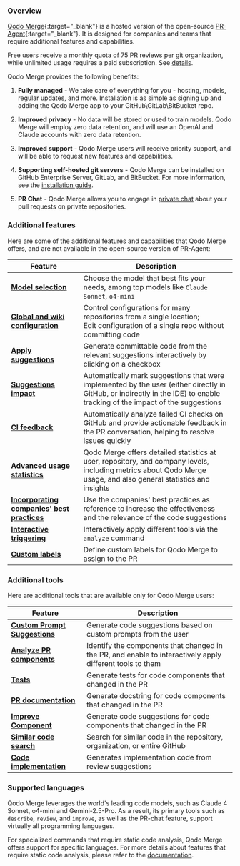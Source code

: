 ### Overview

[Qodo Merge](https://www.codium.ai/pricing/){:target="_blank"} is a hosted version of the open-source [PR-Agent](https://github.com/Codium-ai/pr-agent){:target="_blank"}. 
It is designed for companies and teams that require additional features and capabilities.

Free users receive a monthly quota of 75 PR reviews per git organization, while unlimited usage requires a paid subscription. See [details](https://qodo-merge-docs.qodo.ai/installation/qodo_merge/#cloud-users).

Qodo Merge provides the following benefits:

1. **Fully managed** - We take care of everything for you - hosting, models, regular updates, and more. Installation is as simple as signing up and adding the Qodo Merge app to your GitHub\GitLab\BitBucket repo.

2. **Improved privacy** - No data will be stored or used to train models. Qodo Merge will employ zero data retention, and will use an OpenAI and Claude accounts with zero data retention.

3. **Improved support** - Qodo Merge users will receive priority support, and will be able to request new features and capabilities.

4. **Supporting self-hosted git servers** - Qodo Merge can be installed on GitHub Enterprise Server, GitLab, and BitBucket. For more information, see the [installation guide](https://qodo-merge-docs.qodo.ai/installation/pr_agent_pro/).

5. **PR Chat** - Qodo Merge allows you to engage in [private chat](https://qodo-merge-docs.qodo.ai/chrome-extension/features/#pr-chat) about your pull requests on private repositories.

### Additional features

Here are some of the additional features and capabilities that Qodo Merge offers, and are not available in the open-source version of PR-Agent:

| Feature                                                                                                              | Description                                                                                                                                            |
| -------------------------------------------------------------------------------------------------------------------- |--------------------------------------------------------------------------------------------------------------------------------------------------------|
| [**Model selection**](https://qodo-merge-docs.qodo.ai/usage-guide/PR_agent_pro_models/)                              | Choose the model that best fits your needs, among top models like `Claude Sonnet`, `o4-mini`                                                           |
| [**Global and wiki configuration**](https://qodo-merge-docs.qodo.ai/usage-guide/configuration_options/)              | Control configurations for many repositories from a single location; <br>Edit configuration of a single repo without committing code                   |
| [**Apply suggestions**](https://qodo-merge-docs.qodo.ai/tools/improve/#overview)                                     | Generate committable code from the relevant suggestions interactively by clicking on a checkbox                                                        |
| [**Suggestions impact**](https://qodo-merge-docs.qodo.ai/tools/improve/#assessing-impact)                            | Automatically mark suggestions that were implemented by the user (either directly in GitHub, or indirectly in the IDE) to enable tracking of the impact of the suggestions |
| [**CI feedback**](https://qodo-merge-docs.qodo.ai/tools/ci_feedback/)                                                | Automatically analyze failed CI checks on GitHub and provide actionable feedback in the PR conversation, helping to resolve issues quickly             |
| [**Advanced usage statistics**](https://www.codium.ai/contact/#/)                                                    | Qodo Merge offers detailed statistics at user, repository, and company levels, including metrics about Qodo Merge usage, and also general statistics and insights |
| [**Incorporating companies' best practices**](https://qodo-merge-docs.qodo.ai/tools/improve/#best-practices)         | Use the companies' best practices as reference to increase the effectiveness and the relevance of the code suggestions                                 |
| [**Interactive triggering**](https://qodo-merge-docs.qodo.ai/tools/analyze/#example-usage)                           | Interactively apply different tools via the `analyze` command                                                                                          |
| [**Custom labels**](https://qodo-merge-docs.qodo.ai/tools/describe/#handle-custom-labels-from-the-repos-labels-page) | Define custom labels for Qodo Merge to assign to the PR                                                                                                |

### Additional tools

Here are additional tools that are available only for Qodo Merge users:

| Feature                                                                               | Description                                                                                               |
| ------------------------------------------------------------------------------------- | --------------------------------------------------------------------------------------------------------- |
| [**Custom Prompt Suggestions**](https://qodo-merge-docs.qodo.ai/tools/custom_prompt/) | Generate code suggestions based on custom prompts from the user                                           |
| [**Analyze PR components**](https://qodo-merge-docs.qodo.ai/tools/analyze/)           | Identify the components that changed in the PR, and enable to interactively apply different tools to them |
| [**Tests**](https://qodo-merge-docs.qodo.ai/tools/test/)                              | Generate tests for code components that changed in the PR                                                 |
| [**PR documentation**](https://qodo-merge-docs.qodo.ai/tools/documentation/)          | Generate docstring for code components that changed in the PR                                             |
| [**Improve Component**](https://qodo-merge-docs.qodo.ai/tools/improve_component/)     | Generate code suggestions for code components that changed in the PR                                      |
| [**Similar code search**](https://qodo-merge-docs.qodo.ai/tools/similar_code/)        | Search for similar code in the repository, organization, or entire GitHub                                 |
| [**Code implementation**](https://qodo-merge-docs.qodo.ai/tools/implement/)           | Generates implementation code from review suggestions                                                     |

### Supported languages

Qodo Merge leverages the world's leading code models, such as Claude 4 Sonnet, o4-mini and Gemini-2.5-Pro.
As a result, its primary tools such as `describe`, `review`, and `improve`, as well as the PR-chat feature, support virtually all programming languages.

For specialized commands that require static code analysis, Qodo Merge offers support for specific languages. For more details about features that require static code analysis, please refer to the [documentation](https://qodo-merge-docs.qodo.ai/tools/analyze/#overview).
